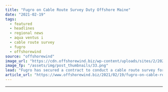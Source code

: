```yaml
---
title: "Fugro on Cable Route Survey Duty Offshore Maine"
date: "2021-02-19"
tags: 
  - featured
  - headlines
  - regional news
  - aqua ventus i
  - cable route survey
  - fugro
  - offshorewind
source: "offshorewind"
image_url: "https://cdn.offshorewind.biz/wp-content/uploads/sites/2/2021/02/19093004/Fugro-on-Cable-Route-Survey-Duty-Offshore-Maine.png"
image_fp: "/assets/img/post_thumbnails/33.png"
lead: "Fugro has secured a contract to conduct a cable route survey for the New"
article_url: "https://www.offshorewind.biz/2021/02/19/fugro-on-cable-route-survey-duty-offshore-maine/"
---
```


---
